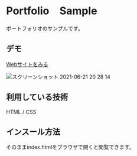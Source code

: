 Portfolio　Sample
====

ポートフォリオのサンプルです。

## デモ
[Webサイトをみる](https://rsasahara-portfolio-sample.herokuapp.com/)

![スクリーンショット 2021-06-21 20 28 14](https://user-images.githubusercontent.com/85068436/122775691-5b894a80-d2e5-11eb-9ad0-97b197f5ef29.png)

## 利用している技術
HTML / CSS

## インスール方法
そのままindex.htmlをブラウザで開くと閲覧できます。

